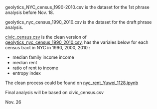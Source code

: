 
geolytics_NYC_census_1990-2010.csv is the dataset for the 1st phrase analysis before Nov. 18.

geolytics_nyc_census_1990_2010.csv is the dataset for the draft phrase analysis.

[civic_census.csv](https://github.com/picniclin/NYC_yl5240/blob/master/data/civic_census.csv) is the clean version of [geolytics_nyc_census_1990_2010.csv](https://github.com/picniclin/NYC_yl5240/blob/master/data/geolytics_nyc_census_1990_2010.csv), has the variales below for each census tract in NYC in 1990, 2000, 2010 :
- median family income income
- median rent
- ratio of rent to income
- entropy index

The clean process could be found on [nyc_rent_Yuwei_1128.ipynb](https://github.com/picniclin/NYC_yl5240/blob/master/nyc_rent_Yuwei_1128.ipynb)

Final analysis will be based on civic_census.csv

Nov. 26
